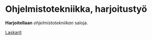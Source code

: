 # Ohjelmistotekniikka, harjoitustyö

**Harjoitellaan** *ohjelmistotekniikan* saloja.

[Laskarit](laskarit)
